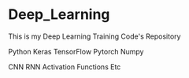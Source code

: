 # Deep_Learning

This is my Deep Learning Training Code's Repository

Python
Keras
TensorFlow
Pytorch
Numpy

CNN
RNN
Activation Functions
Etc
